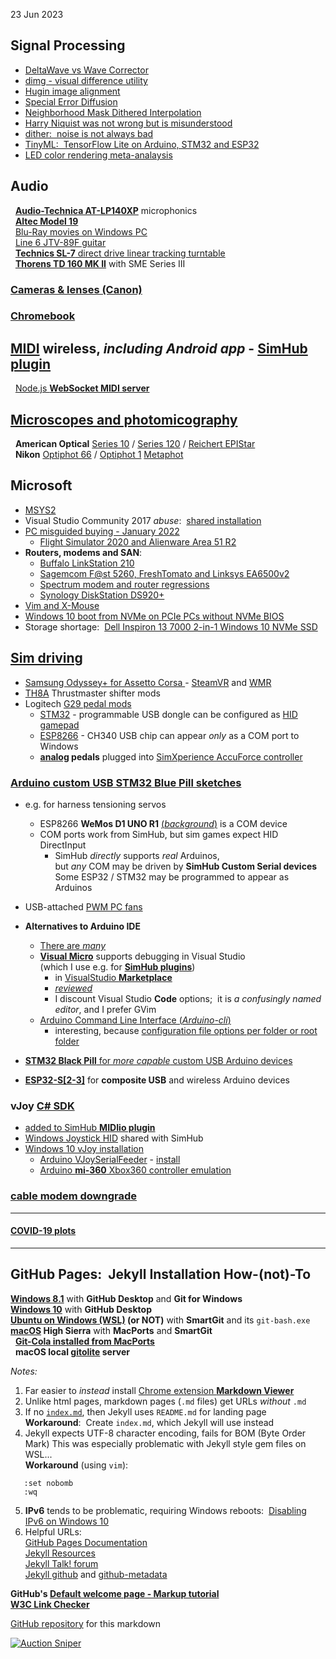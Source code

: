 23 Jun 2023  
## Signal Processing
  - [DeltaWave vs Wave Corrector](ImageProcessing/DeltaWave_WaveCorrector.html)
  - [dimg - visual difference utility](ImageProcessing/dimg.html)
  - [Hugin image alignment](microscope/objectives/Hugin.htm)  
  - [Special Error Diffusion](ImageProcessing/sped.html)
  - [Neighborhood Mask Dithered Interpolation](ImageProcessing/NMDI.html)
  - [Harry Niquist was not wrong but is misunderstood](ImageProcessing/Nyquist.html)
  - [dither:&nbsp; noise is not always bad](ImageProcessing/dither.html)
  - [TinyML:&nbsp; TensorFlow Lite on Arduino, STM32 and ESP32](ImageProcessing/TinyML.htm)  
  - [LED color rendering meta-analaysis](ColorRendering/)  

## Audio  
 &nbsp; [**Audio-Technica AT-LP140XP**](AT-LP140XP/) microphonics  
 &nbsp; [**Altec Model 19**](altec/)  
 &nbsp; [Blu-Ray movies on Windows PC](WinBluRay)  
 &nbsp; [Line 6 JTV-89F guitar](JTV89F/Variax)  
 &nbsp; [**Technics SL-7** direct drive linear tracking turntable](SL-7/)  
 &nbsp; [**Thorens TD 160 MK II**](ThorensTD126MKII/README.md) with SME Series III  
  
### [Cameras &amp; lenses (Canon)](Canon/)

### [Chromebook](ChromeBook/)

## [MIDI](MIDI/) wireless, *including Android app* - [**SimHub plugin**](MIDI/plugin/)
 &nbsp; [Node.js **WebSocket MIDI server**](MIDI/midisrv)

## [Microscopes and photomicography](microscope/)  
 &nbsp; **American Optical** [Series 10](microscope/#AO) / [Series 120](microscope/AO/) / [Reichert EPIStar](microscope/#EPIStar)  
 &nbsp; **Nikon** [Optiphot 66](microscope/Nikon/) / [Optiphot 1](microscope/Nikon/Optiphot/) [Metaphot](microscope/Nikon/Metaphot/)  

## Microsoft
- [MSYS2](MSYS2/)
- Visual Studio Community 2017 *abuse*:&nbsp; [shared installation](VSC2017)
- [PC misguided buying - January 2022](PC)  
  - [Flight Simulator 2020 and Alienware Area 51 R2](Windows/FS2020)  
- **Routers, modems and SAN**:  
  - [Buffalo LinkStation 210](network/LinkStation.htm)  
  - [Sagemcom F@st 5260, FreshTomato and Linksys EA6500v2](network/FreshTomato.htm)  
  - [Spectrum modem and router regressions](network/Spectrum.htm)  
  - [Synology DiskStation DS920+](network/DS920.htm)  
- [Vim and X-Mouse](VimTXmouse)
- [Windows 10 boot from NVMe on PCIe PCs without NVMe BIOS](NVMe/)  
- Storage shortage:&nbsp;  [Dell Inspiron 13 7000 2-in-1 Windows 10 NVMe SSD](NVMe/Inspiron13.htm)  

## [Sim driving](pedals/)
- [ Samsung Odyssey+ for Assetto Corsa ](pedals/#hmd) - [SteamVR](https://steamcommunity.com/app/250820)
 and [WMR](https://learn.microsoft.com/en-us/windows/mixed-reality/enthusiast-guide/)  
- [TH8A](pedals/#TH8A) Thrustmaster shifter mods
- Logitech [G29 pedal mods](pedals/#pedals)
  - [STM32](pedals/STM32) - programmable USB dongle can be configured as [HID gamepad](Windows/HID)
  - [ESP8266](pedals/ESP8266) - CH340 USB chip can appear *only* as a COM port to Windows
  - **[analog](pedals/#pedals) pedals** plugged into [SimXperience AccuForce controller](pedals/#analog)  
### [Arduino custom USB STM32 Blue Pill sketches](Arduino/)
- e.g. for harness tensioning servos
    - ESP8266 **WeMos D1 UNO R1** [(*background*)](Arduino/ESPDuino) is a COM device  
    - COM ports work from SimHub, but sim games expect HID DirectInput
      - SimHub *directly* supports *real* Arduinos,  
        but *any* COM may be driven by **SimHub Custom Serial devices**  
        Some ESP32 / STM32 may be programmed to appear as Arduinos
- USB-attached [PWM PC fans](Arduino/SimHubPWMfans/)

- **Alternatives to Arduino IDE**
  - [There are *many*](https://www.survivingwithandroid.com/10-arduino-ide-alternative-to-start-programming/)
  - [**Visual Micro**](https://www.visualmicro.com/) supports debugging in Visual Studio  
    (which I use e.g. for [**SimHub plugins**](SimHub/))
    - in [VisualStudio **Marketplace**](https://marketplace.visualstudio.com/items?itemName=VisualMicro.ArduinoIDEforVisualStudio)  
    - [*reviewed*](https://maker.pro/arduino/tutorial/how-to-use-visual-studio-for-arduino-development)  
    - I discount Visual Studio **Code** options;&nbsp; it is *a confusingly named editor*, and I prefer GVim
  - [Arduino Command Line Interface (*Arduino-cli*)](https://arduino.github.io/arduino-cli/0.31/)
    - interesting, because [configuration file options per folder or root folder](https://arduino.github.io/arduino-cli/0.31/commands/arduino-cli_config_init/)
- [**STM32 Black Pill** for *more capable* custom USB Arduino devices](Arduino/black)
- [**ESP32-S[2-3]**](ESP32/) for **composite USB** and wireless Arduino devices  

### **vJoy** [C# SDK](https://github.com/blekenbleu/vJoySDK)  
  - [added to SimHub **MIDIio plugin**](MIDI/plugin)
  - [Windows Joystick HID](Windows/HID) shared with SimHub
  - [Windows 10 vJoy installation](pedals/vJoy)
     - [Arduino VJoySerialFeeder](Arduino/VJoySerialFeeder) -  [install](Arduino/vJoySFinstall)
     - [Arduino **mi-360** Xbox360 controller emulation](Arduino/mi360.md)

### [cable modem downgrade](Spectrum.htm)

---

#### [COVID-19 plots](covid)

---

## GitHub Pages:&nbsp; Jekyll Installation How-(not)-To
**[Windows 8.1](GitHubPages)**  with **GitHub Desktop** and **Git for Windows**  
**[Windows 10](GitHubW10)** with **GitHub Desktop**   
**[Ubuntu on Windows (WSL)](GitHubWSL) (or NOT)** with **SmartGit**  and its `git-bash.exe`  
**[macOS](GitHubMac) High Sierra** with **MacPorts** and **SmartGit**  
 &nbsp; [**Git-Cola installed from MacPorts**](GitColaMacPorts)  
 &nbsp; **macOS local [gitolite](MacGit) server**

*Notes:*
1. Far easier to *instead* install [Chrome extension **Markdown
   Viewer**](https://chrome.google.com/webstore/detail/markdown-viewer/ckkdlimhmcjmikdlpkmbgfkaikojcbjk?hl=en)
2. Unlike html pages, markdown pages (`.md` files) get URLs *without* `.md`  
3. If no [`index.md`](/), then Jekyll uses `README.md` for landing page  
   **Workaround**:&nbsp;  Create `index.md`, which Jekyll will use instead  
4. Jekyll expects UTF-8 character encoding, fails for BOM (Byte Order Mark)
   This was especially problematic with Jekyll style gem files on WSL...  
   **Workaround** (using `vim`):  
```
   :set nobomb
   :wq
```
5. **IPv6** tends to be problematic, requiring Windows reboots:&nbsp;
   [Disabling IPv6 on Windows 10](https://help.my-private-network.co.uk/support/solutions/articles/6000158531-how-to-disable-ipv6-on-windows-10)
6. Helpful URLs:  
  [GitHub Pages Documentation](https://docs.github.com/en/pages)  
  [Jekyll Resources](https://jekyllrb.com/resources/)  
  [Jekyll Talk! forum](https://talk.jekyllrb.com/)  
  [Jekyll github](https://github.com/jekyll) and [github-metadata](https://github.com/jekyll/github-metadata/issues)  

**GitHub's [Default welcome page - Markup tutorial](Welcome)**  
**[W3C Link Checker](https://validator.w3.org/checklink)**  

[GitHub repository](https://github.com/blekenbleu/blekenbleu.github.io)
for this markdown  

[![Auction Sniper](https://www.gixen.com/images/gixenlink.gif)](https://www.gixen.com/index.php)
